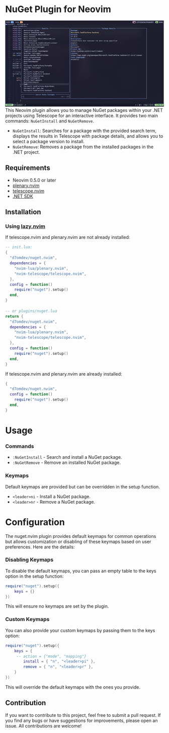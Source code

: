 # NuGet Plugin for Neovim

![2024-08-08-at-00-09-36.png](README-img/2024-08-08-at-00-09-36.png)
This Neovim plugin allows you to manage NuGet packages within your .NET projects using Telescope for an interactive interface. It provides two main commands: `NuGetInstall` and `NuGetRemove`.

- `NuGetInstall`: Searches for a package with the provided search term, displays the results in Telescope with package details, and allows you to select a package version to install.
- `NuGetRemove`: Removes a package from the installed packages in the .NET project.

## Requirements

- Neovim 0.5.0 or later
- [plenary.nvim](https://github.com/nvim-lua/plenary.nvim)
- [telescope.nvim](https://github.com/nvim-telescope/telescope.nvim)
- [.NET SDK](https://dotnet.microsoft.com/en-us/download)

## Installation

### Using [lazy.nvim](https://github.com/folke/lazy.nvim)

If telescope.nvim and plenary.nvim are not already installed:

```lua
-- init.lua:
{
  "d7omdev/nuget.nvim",
  dependencies = {
    "nvim-lua/plenary.nvim",
    "nvim-telescope/telescope.nvim",
  },
  config = function()
    require("nuget").setup()
  end,
}

-- or plugins/nuget.lua
return {
  "d7omdev/nuget.nvim",
  dependencies = {
    "nvim-lua/plenary.nvim",
    "nvim-telescope/telescope.nvim",
  },
  config = function()
    require("nuget").setup()
  end,
}
```

If telescope.nvim and plenary.nvim are already installed:

```lua
{
  "d7omdev/nuget.nvim",
  config = function()
    require("nuget").setup()
  end,
}
```

# Usage

### Commands

- `:NuGetInstall` - Search and install a NuGet package.
- `:NuGetRemove` - Remove an installed NuGet package.

### Keymaps

Default keymaps are provided but can be overridden in the setup function.

- `<leader>ni` - Install a NuGet package.
- `<leader>nr` - Remove a NuGet package.

# Configuration

The nuget.nvim plugin provides default keymaps for common operations but allows customization or disabling of these keymaps based on user preferences. Here are the details:

### Disabling Keymaps

To disable the default keymaps, you can pass an empty table to the keys option in the setup function:

```lua
require("nuget").setup({
    keys = {}
})
```

This will ensure no keymaps are set by the plugin.

### Custom Keymaps

You can also provide your custom keymaps by passing them to the keys option:

```lua
require("nuget").setup({
    keys = {
     -- action = {"mode", "mapping"}
        install = { "n", "<leader>pi" },
        remove = { "n", "<leader>pr" },
    }
})
```

This will override the default keymaps with the ones you provide.

## Contribution

If you want to contribute to this project, feel free to submit a pull request. If you find any bugs or have suggestions for improvements, please open an issue. All contributions are welcome!
